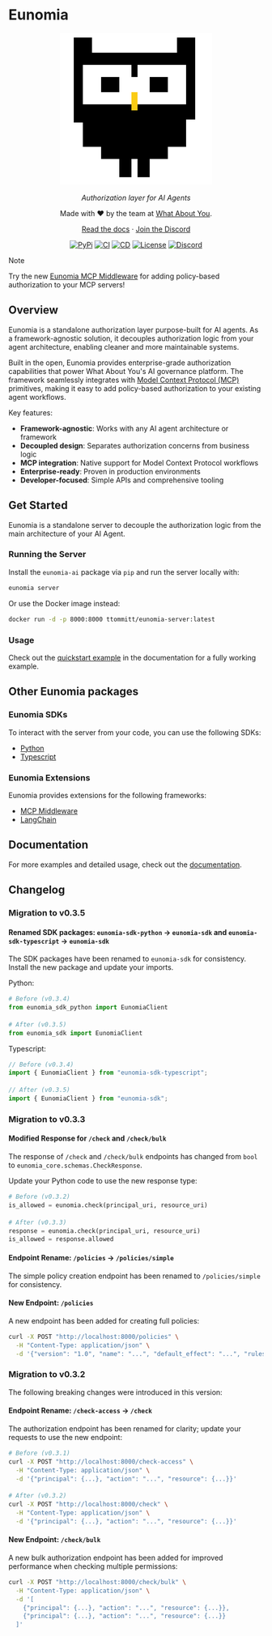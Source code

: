 # Eunomia

<div align="center" style="margin-bottom: 1em;">

<picture>
  <source media="(prefers-color-scheme: dark)" srcset="./docs/assets/logo-owl-dark.png">
  <img alt="Eunomia Logo" src="./docs/assets/logo-owl.png" width=300>
</picture>

_Authorization layer for AI Agents_

Made with ❤ by the team at [What About You][whataboutyou-website].

[Read the docs][docs] · [Join the Discord][discord]

[![PyPi][pypi-badge]][pypi]
[![CI][ci-badge]][ci]
[![CD][cd-badge]][cd]
[![License][license-badge]][license]
[![Discord][discord-badge]][discord]

</div>

> [!NOTE]
> Try the new [Eunomia MCP Middleware][extension-mcp-github] for adding policy-based authorization to your MCP servers!

## Overview

Eunomia is a standalone authorization layer purpose-built for AI agents. As a framework-agnostic solution, it decouples authorization logic from your agent architecture, enabling cleaner and more maintainable systems.

Built in the open, Eunomia provides enterprise-grade authorization capabilities that power What About You's AI governance platform. The framework seamlessly integrates with [Model Context Protocol (MCP)][mcp-website] primitives, making it easy to add policy-based authorization to your existing agent workflows.

Key features:

- **Framework-agnostic**: Works with any AI agent architecture or framework
- **Decoupled design**: Separates authorization concerns from business logic
- **MCP integration**: Native support for Model Context Protocol workflows
- **Enterprise-ready**: Proven in production environments
- **Developer-focused**: Simple APIs and comprehensive tooling

## Get Started

Eunomia is a standalone server to decouple the authorization logic from the main architecture of your AI Agent.

### Running the Server

Install the `eunomia-ai` package via `pip` and run the server locally with:

```bash
eunomia server
```

Or use the Docker image instead:

```bash
docker run -d -p 8000:8000 ttommitt/eunomia-server:latest
```

### Usage

Check out the [quickstart example][docs-quickstart] in the documentation for a fully working example.

## Other Eunomia packages

### Eunomia SDKs

To interact with the server from your code, you can use the following SDKs:

- [Python][sdk-python-github]
- [Typescript][sdk-typescript-github]

### Eunomia Extensions

Eunomia provides extensions for the following frameworks:

- [MCP Middleware][extension-mcp-github]
- [LangChain][extension-langchain-github]

## Documentation

For more examples and detailed usage, check out the [documentation][docs].

## Changelog

### Migration to v0.3.5

#### Renamed SDK packages: `eunomia-sdk-python` → `eunomia-sdk` and `eunomia-sdk-typescript` → `eunomia-sdk`

The SDK packages have been renamed to `eunomia-sdk` for consistency. Install the new package and update your imports.

Python:

```python
# Before (v0.3.4)
from eunomia_sdk_python import EunomiaClient

# After (v0.3.5)
from eunomia_sdk import EunomiaClient
```

Typescript:

```typescript
// Before (v0.3.4)
import { EunomiaClient } from "eunomia-sdk-typescript";

// After (v0.3.5)
import { EunomiaClient } from "eunomia-sdk";
```

### Migration to v0.3.3

#### Modified Response for `/check` and `/check/bulk`

The response of `/check` and `/check/bulk` endpoints has changed from `bool` to `eunomia_core.schemas.CheckResponse`.

Update your Python code to use the new response type:

```python
# Before (v0.3.2)
is_allowed = eunomia.check(principal_uri, resource_uri)

# After (v0.3.3)
response = eunomia.check(principal_uri, resource_uri)
is_allowed = response.allowed
```

#### Endpoint Rename: `/policies` → `/policies/simple`

The simple policy creation endpoint has been renamed to `/policies/simple` for consistency.

#### New Endpoint: `/policies`

A new endpoint has been added for creating full policies:

```bash
curl -X POST "http://localhost:8000/policies" \
  -H "Content-Type: application/json" \
  -d '{"version": "1.0", "name": "...", "default_effect": "...", "rules": []}'
```

### Migration to v0.3.2

The following breaking changes were introduced in this version:

#### Endpoint Rename: `/check-access` → `/check`

The authorization endpoint has been renamed for clarity; update your requests to use the new endpoint:

```bash
# Before (v0.3.1)
curl -X POST "http://localhost:8000/check-access" \
  -H "Content-Type: application/json" \
  -d '{"principal": {...}, "action": "...", "resource": {...}}'

# After (v0.3.2)
curl -X POST "http://localhost:8000/check" \
  -H "Content-Type: application/json" \
  -d '{"principal": {...}, "action": "...", "resource": {...}}'
```

#### New Endpoint: `/check/bulk`

A new bulk authorization endpoint has been added for improved performance when checking multiple permissions:

```bash
curl -X POST "http://localhost:8000/check/bulk" \
  -H "Content-Type: application/json" \
  -d '[
    {"principal": {...}, "action": "...", "resource": {...}},
    {"principal": {...}, "action": "...", "resource": {...}}
  ]'
```

[whataboutyou-website]: https://whataboutyou.ai
[mcp-website]: https://modelcontextprotocol.io/
[docs]: https://whataboutyou-ai.github.io/eunomia/
[docs-quickstart]: https://whataboutyou-ai.github.io/eunomia/get_started/quickstart/
[sdk-python-github]: https://github.com/whataboutyou-ai/eunomia/tree/main/pkgs/sdks/python
[extension-mcp-github]: https://github.com/whataboutyou-ai/eunomia/tree/main/pkgs/extensions/mcp
[extension-langchain-github]: https://github.com/whataboutyou-ai/eunomia/tree/main/pkgs/extensions/langchain
[sdk-typescript-github]: https://github.com/whataboutyou-ai/eunomia/tree/main/pkgs/sdks/typescript
[pypi]: https://pypi.python.org/pypi/eunomia-ai
[pypi-badge]: https://img.shields.io/pypi/v/eunomia-ai.svg
[ci]: https://github.com/whataboutyou-ai/eunomia/actions/workflows/ci.yml
[ci-badge]: https://github.com/whataboutyou-ai/eunomia/actions/workflows/ci.yml/badge.svg
[cd]: https://github.com/whataboutyou-ai/eunomia/actions/workflows/cd.yml
[cd-badge]: https://github.com/whataboutyou-ai/eunomia/actions/workflows/cd.yml/badge.svg
[license]: https://github.com/whataboutyou-ai/eunomia/blob/main/LICENSE
[license-badge]: https://img.shields.io/github/license/whataboutyou-ai/eunomia.svg?v
[discord]: https://discord.gg/TyhGZtzg3G
[discord-badge]: https://dcbadge.vercel.app/api/server/TyhGZtzg3G?style=flat&theme=default-inverted
